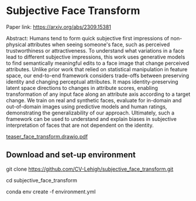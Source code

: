 # Subjective Face Transform

Paper link: https://arxiv.org/abs/2309.15381

Abstract: Humans tend to form quick subjective first impressions of non-physical attributes when seeing someone's face, such as perceived trustworthiness or attractiveness. To understand what variations in a face lead to different subjective impressions, this work uses generative models to find semantically meaningful edits to a face image that change perceived attributes. Unlike prior work that relied on statistical manipulation in feature space, our end-to-end framework considers trade-offs between preserving identity and changing perceptual attributes. It maps identity-preserving latent space directions to changes in attribute scores, enabling transformation of any input face along an attribute axis according to a target change. We train on real and synthetic faces, evaluate for in-domain and out-of-domain images using predictive models and human ratings, demonstrating the generalizability of our approach. Ultimately, such a framework can be used to understand and explain biases in subjective interpretation of faces that are not dependent on the identity.

[teaser_face_transform.drawio.pdf](https://github.com/CV-Lehigh/subjective_face_transform/files/12838944/teaser_face_transform.drawio.pdf)

## Download and set-up environment

git clone https://github.com/CV-Lehigh/subjective_face_transform.git

cd subjective_face_transform

conda env create -f environment.yml
